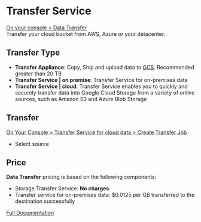 # Transfer Service
[On your console > Data Transfer](https://console.cloud.google.com/transfer/cloud/jobs)  
Transfer your cloud bucket from AWS, Azure or your datacenter.
## Transfer Type
- **Transfer Appliance**: Copy, Ship and upload data to [GCS](cloud_storage.md). Recommended greater than 20 TB
- **Transfer Service | on premise**: Transfer Service for on-premises data
- **Transfer Service | cloud**: Transfer Service enables you to quickly and securely transfer data into Google Cloud Storage from a variety of online sources, such as Amazon S3 and Azure Blob Storage
## Transfer
[On Your Console > Transfer Service for cloud data > Create Transfer Job](https://console.cloud.google.com/transfer/cloud/jobs)
- Select source
## Price
**Data Transfer** pricing is based on the following components:
- Storage Transfer Service: **No charges**
- Transfer service for on-premises data: $0.0125 per GB transferred to the destination successfully

[Full Documentation](https://cloud.google.com/storage-transfer/pricing)

